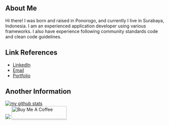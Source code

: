 ## About Me
Hi there! I was born and raised in Ponorogo, and currently I live in Surabaya, Indonesia.
I am an experienced application developer using various frameworks. I also have experience following community standards code and clean code guidelines.

## Link References
* [LinkedIn](https://www.linkedin.com/in/defrindr/)
* [Email](mailto:defrindr@gmail.com)
* [Portfolio](https://defrindr.github.io)

## Another Information
[![my github stats](https://github-readme-stats.vercel.app/api?username=defrindr)](https://github.com/defrindr)
<br/>
![](https://komarev.com/ghpvc/?username=defrindr&label=PROFILE+VIEWS)
<a href="https://www.buymeacoffee.com/defrindr" target="_blank"><img src="https://www.buymeacoffee.com/assets/img/custom_images/orange_img.png" alt="Buy Me A Coffee" style="height: 41px !important;width: 174px !important;box-shadow: 0px 3px 2px 0px rgba(190, 190, 190, 0.5) !important;-webkit-box-shadow: 0px 3px 2px 0px rgba(190, 190, 190, 0.5) !important;" ></a>

